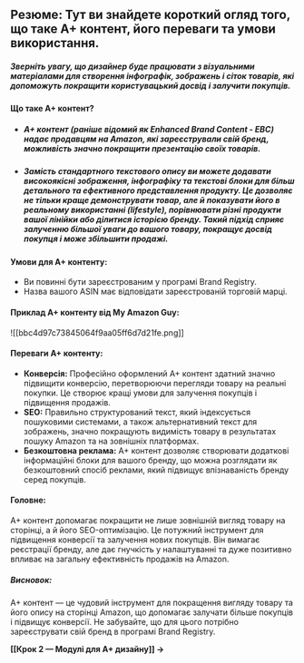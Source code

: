 ## **Резюме**: Тут ви знайдете короткий огляд того, що таке A+ контент, його переваги та умови використання.

##### Зверніть увагу, що дизайнер буде працювати з візуальними матеріалами для створення інфографік, зображень і сіток товарів, які допоможуть покращити користувацький досвід і залучити покупців.

#### **Що таке A+ контент?**
- ##### A+ контент (раніше відомий як Enhanced Brand Content - EBC) надає продавцям на Amazon, які зареєстрували свій бренд, можливість значно покращити презентацію своїх товарів. 
- ##### Замість стандартного текстового опису ви можете додавати високоякісні зображення, інфографіку та текстові блоки для більш детального та ефективного представлення продукту. Це дозволяє не тільки краще демонструвати товар, але й показувати його в реальному використанні (lifestyle), порівнювати різні продукти вашої лінійки або ділитися історією бренду. Такий підхід сприяє залученню більшої уваги до вашого товару, покращує досвід покупця і може збільшити продажі.

#### **Умови для A+ контенту:**
- Ви повинні бути зареєстрованим у програмі Brand Registry.
- Назва вашого ASIN має відповідати зареєстрованій торговій марці.
#### **Приклад A+ контенту від My Amazon Guy:**

![[bbc4d97c73845064f9aa05ff6d7d21fe.png]]

#### **Переваги A+ контенту:**
- **Конверсія:** Професійно оформлений A+ контент здатний значно підвищити конверсію, перетворюючи перегляди товару на реальні покупки. Це створює кращі умови для залучення покупців і підвищення продажів.
- **SEO:** Правильно структурований текст, який індексується пошуковими системами, а також альтернативний текст для зображень, значно покращують видимість товару в результатах пошуку Amazon та на зовнішніх платформах.
- **Безкоштовна реклама:** A+ контент дозволяє створювати додаткові інформаційні блоки для вашого бренду, що можна розглядати як безкоштовний спосіб реклами, який підвищує впізнаваність бренду серед покупців.

#### **Головне:**
A+ контент допомагає покращити не лише зовнішній вигляд товару на сторінці, а й його SEO-оптимізацію. Це потужний інструмент для підвищення конверсії та залучення нових покупців. Він вимагає реєстрації бренду, але дає гнучкість у налаштуванні та дуже позитивно впливає на загальну ефективність продажів на Amazon.

##### **Висновок:**
A+ контент — це чудовий інструмент для покращення вигляду товару та його опису на сторінці Amazon, що допомагає залучати більше покупців і підвищує конверсії. Не забувайте, що для цього потрібно зареєструвати свій бренд в програмі Brand Registry.

**[[Крок 2 — Модулі для A+ дизайну]] →**